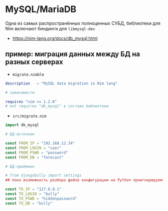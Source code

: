 # MySQL/MariaDB

Одна из самых распространённых полноценных СУБД, библиотеки для Nim включают биндинги для `libmysql-dev`

* https://nim-lang.org/docs/db_mysql.html

## пример: миграция данных между БД на разных серверах

* `migrate.nimble`
```nim
description   = "MySQL data migration in Nim lang"

# зависимости

requires "nim >= 1.2.0"
# not requires "db_mysql" в составе библиотеки
```
* `src/migrate.nim`
```nim
import db_mysql
```
```nim
# БД-источник

const FROM_IP = "192.168.12.34"
const FROM_LOGIN = "user"
const FROM_PSWD = "password"
const FROM_DB = "forecast"
```
```nim
# БД-приёмник

# from djangobully import settings
## пока возможность разбора файла конфигурации на Python проигнорируем

const TO_IP = "127.0.0.1"
const TO_LOGIN = "bully"
const TO_PSWD = "hiddenpassword"
const TO_DB = "bully"
```


